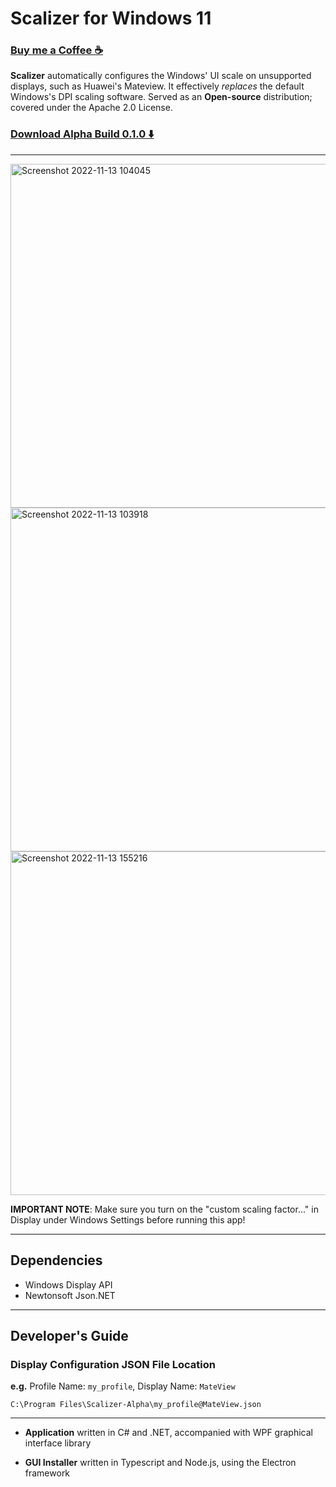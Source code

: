 # Scalizer for Windows 11

### [Buy me a Coffee ☕](https://www.buymeacoffee.com/wonmor)

**Scalizer** automatically configures the Windows' UI scale on unsupported displays, such as Huawei's Mateview.
It effectively *replaces* the default Windows's DPI scaling software. Served as an **Open-source** distribution; covered under the Apache 2.0 License.

### [Download Alpha Build 0.1.0 ⬇️](https://github.com/wonmor/Scalizer-Windows/raw/main/Scalizer-Installer/release/Install%20Scalizer%20Setup%200.1.0.exe)

---

<img width="550" alt="Screenshot 2022-11-13 104045" src="https://user-images.githubusercontent.com/35755386/201530562-6488f21f-3500-43fc-831a-f3dda39745b5.png">

<img width="550" alt="Screenshot 2022-11-13 103918" src="https://user-images.githubusercontent.com/35755386/201530569-aa2e41bf-ec6c-4c60-8b9b-a7bfadf4dbe6.png">

<img width="550" alt="Screenshot 2022-11-13 155216" src="https://user-images.githubusercontent.com/35755386/201544058-f5981bcd-28e9-48db-bfb5-bbdbad492155.png">

**IMPORTANT NOTE**: Make sure you turn on the "custom scaling factor..." in Display under Windows Settings before running this app!

---

## Dependencies
- Windows Display API
- Newtonsoft Json.NET

---

## Developer's Guide

### Display Configuration JSON File Location

**e.g.** Profile Name: ```my_profile```, Display Name: ```MateView```

```C:\Program Files\Scalizer-Alpha\my_profile@MateView.json```

---

- **Application** written in C# and .NET, accompanied with WPF graphical interface library

- **GUI Installer** written in Typescript and Node.js, using the Electron framework
